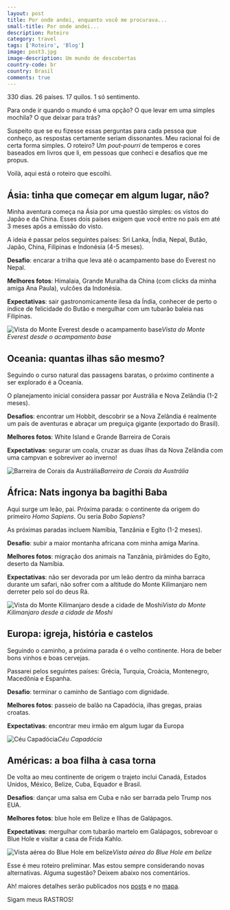 ```yaml
---
layout: post
title: Por onde andei, enquanto você me procurava...
small-title: Por onde andei...
description: Roteiro
category: travel
tags: ['Roteiro', 'Blog']
image: post3.jpg
image-description: Um mundo de descobertas
country-code: br
country: Brasil
comments: true
---
```


330 dias. 26 países. 17 quilos. 1 só sentimento.

Para onde ir quando o mundo é uma opção? O que levar em uma simples mochila? O que deixar para trás?

Suspeito que se eu fizesse essas perguntas para cada pessoa que conheço, as respostas certamente seriam dissonantes. Meu racional foi de certa forma simples. O roteiro? Um *pout-pourri* de temperos e cores baseados em livros que li, em pessoas que conheci e desafios que me propus.

Voilà, aqui está o roteiro que escolhi.


## Ásia: tinha que começar em algum lugar, não?


Minha aventura começa na Ásia por uma questão simples: os vistos do Japão e da China. Esses dois países exigem que você entre no país em até 3 meses após a emissão do visto.  

A ideia é passar pelos seguintes países: Sri Lanka, Índia, Nepal, Butão, Japão, China, Filipinas e Indonésia (4-5 meses).

__Desafio__: encarar a trilha que leva até o acampamento base do Everest no Nepal.

__Melhores fotos__: Himalaia, Grande Muralha da China (com clicks da minha amiga Ana Paula), vulcões da Indonésia.

__Expectativas__: sair gastronomicamente ilesa da Índia, conhecer de perto o índice de felicidade do Butão e mergulhar com um tubarão baleia nas Filipinas. 

![Vista do Monte Everest desde o acampamento base]({{site.baseurl}}/assets/images/photos/posts/asia.jpg)*Vista do Monte Everest desde o acampamento base*


## Oceania: quantas ilhas são mesmo?

Seguindo o curso natural das passagens baratas, o próximo continente a ser explorado é a Oceania. 

O planejamento inicial considera passar por Austrália e Nova Zelândia (1-2 meses).

__Desafios__:  encontrar um Hobbit, descobrir se a Nova Zelândia é realmente um país de aventuras e abraçar um preguiça gigante (exportado do Brasil).

__Melhores fotos__: White Island e Grande Barreira de Corais

__Expectativas__: segurar um coala, cruzar as duas ilhas da Nova Zelândia com uma campvan e sobreviver ao inverno! 

![Barreira de Corais da Austrália]({{site.baseurl}}/assets/images/photos/posts/oceania.jpg)*Barreira de Corais da Austrália*

## África: Nats ingonya ba bagithi Baba 

Aqui surge um leão, pai. Próxima parada: o continente da origem do primeiro *Homo Sapiens*. Ou seria *Bobo Sapiens*?

As próximas paradas incluem Namíbia, Tanzânia e Egito (1-2 meses).

__Desafio__: subir a maior montanha africana com  minha amiga Marina.

__Melhores fotos__:  migração dos animais na Tanzânia, pirâmides do Egito, deserto da Namíbia.

__Expectativas__: não ser devorada por um leão dentro da minha barraca durante um safari,  não sofrer com a altitude do Monte Kilimanjaro nem derreter pelo sol do deus Rá.

![Vista do Monte Kilimanjaro desde a cidade de Moshi]({{site.baseurl}}/assets/images/photos/posts/africa.jpg)*Vista do Monte Kilimanjaro desde a cidade de Moshi*

## Europa: igreja, história e castelos


Seguindo o caminho, a próxima parada é o velho continente. Hora de beber bons vinhos e boas cervejas.

Passarei pelos seguintes países: Grécia, Turquia, Croácia, Montenegro, Macedônia e Espanha.

__Desafio__: terminar o caminho de Santiago com dignidade.

__Melhores fotos__: passeio de balão na Capadócia, ilhas gregas, praias croatas.

__Expectativas__: encontrar meu irmão em algum lugar da Europa

![Céu Capadócia]({{site.baseurl}}/assets/images/photos/posts/europe.jpg)*Céu Capadócia*

## Américas: a boa filha à casa torna


De volta ao meu continente de origem o trajeto inclui Canadá,  Estados Unidos, México, Belize, Cuba, Equador e Brasil.

__Desafios__: dançar uma salsa em Cuba e não ser barrada pelo Trump nos EUA.

__Melhores fotos__: blue hole em Belize e Ilhas de Galápagos.

__Expectativas__: mergulhar com tubarão martelo em Galápagos, sobrevoar o Blue Hole e visitar a casa de Frida Kahlo.

![Vista aérea do Blue Hole em belize]({{site.baseurl}}/assets/images/photos/posts/america.jpg)*Vista aérea do Blue Hole em belize*

Esse é meu roteiro preliminar. Mas estou sempre considerando novas alternativas. Alguma sugestão? Deixem abaixo nos comentários.

Ah! maiores detalhes serão publicados nos [posts](http://amandaferrari.me/travel/country/) e no [mapa](http://amandaferrari.me/maps/).

Sigam meus RASTROS! 



